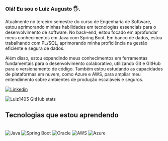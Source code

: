 
### Olá! Eu sou o Luiz Augusto 🖐️.

Atualmente no terceiro semestre do curso de Engenharia de Software, estou aprimorando minhas habilidades em tecnologias essenciais para o desenvolvimento de software. No back-end, estou focado em aprofundar meus conhecimentos em Java com Spring Boot. Em banco de dados, estou trabalhando com PL/SQL, aprimorando minha proficiência na gestão eficiente e segura de dados.

Além disso, estou expandindo meus conhecimentos em ferramentas fundamentais para o desenvolvimento colaborativo, utilizando Git e GitHub para o versionamento de código. Também estou estudando as capacidades de plataformas em nuvem, como Azure e AWS, para ampliar meu entendimento sobre ambientes de produção escaláveis e seguros.

[![Linkedin](https://img.shields.io/badge/LinkedIn-0077B5?style=for-the-badge&logo=linkedin&logoColor=white)](https://www.linkedin.com/in/luiz-augusto-de-souza-kubaszewski-7548261b4/)

![Luiz1405 GitHub stats](https://github-readme-stats.vercel.app/api?username=Luiz1405&show_icons=true&theme=radical)

## Tecnologias que estou aprendendo

<div style="display: inline_block"><br/>
 <img align="center" alt="Java" src="https://img.shields.io/badge/Java-ED8B00?style=for-the-badge&logo=openjdk&logoColor=white" />
 <img align="center" alt="Spring Boot" src="https://img.shields.io/badge/Spring-6DB33F?style=for-the-badge&logo=spring&logoColor=white" />
<img align="center" alt="Oracle" src="https://img.shields.io/badge/Oracle-F80000?style=for-the-badge&logo=oracle&logoColor=black" />
<img align="center" alt="AWS" src="https://img.shields.io/badge/Amazon_AWS-232F3E?style=for-the-badge&logo=amazon-aws&logoColor=white" />
<img align="center" alt="Azure" src="https://img.shields.io/badge/Microsoft_Azure-0089D6?style=for-the-badge&logo=microsoft-azure&logoColor=white" />
</div>
